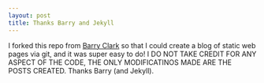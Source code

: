 ```yaml
---
layout: post
title: Thanks Barry and Jekyll
---
```

I forked this repo from [Barry Clark](https://github.com/barryclark/jekyll-now) so that I could create a blog of static web pages via git, and it was super easy to do! I DO NOT TAKE CREDIT FOR ANY ASPECT OF THE CODE, THE ONLY MODIFICATINOS MADE ARE THE POSTS CREATED. Thanks Barry (and Jekyll).
